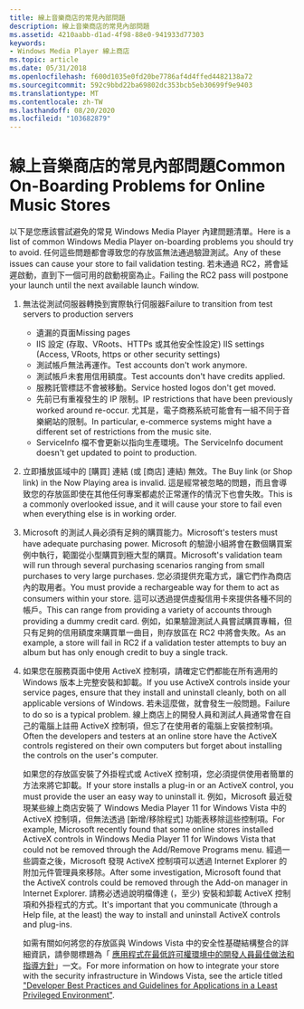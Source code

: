 ```yaml
---
title: 線上音樂商店的常見內部問題
description: 線上音樂商店的常見內部問題
ms.assetid: 4210aabb-d1ad-4f98-88e0-941933d77303
keywords:
- Windows Media Player 線上商店
ms.topic: article
ms.date: 05/31/2018
ms.openlocfilehash: f600d1035e0fd20be7786af4d4ffed4482138a72
ms.sourcegitcommit: 592c9bbd22ba69802dc353bcb5eb30699f9e9403
ms.translationtype: MT
ms.contentlocale: zh-TW
ms.lasthandoff: 08/20/2020
ms.locfileid: "103682879"
---
```

# <a name="common-on-boarding-problems-for-online-music-stores"></a><span data-ttu-id="2deba-104">線上音樂商店的常見內部問題</span><span class="sxs-lookup"><span data-stu-id="2deba-104">Common On-Boarding Problems for Online Music Stores</span></span>

<span data-ttu-id="2deba-105">以下是您應該嘗試避免的常見 Windows Media Player 內建問題清單。</span><span class="sxs-lookup"><span data-stu-id="2deba-105">Here is a list of common Windows Media Player on-boarding problems you should try to avoid.</span></span> <span data-ttu-id="2deba-106">任何這些問題都會導致您的存放區無法通過驗證測試。</span><span class="sxs-lookup"><span data-stu-id="2deba-106">Any of these issues can cause your store to fail validation testing.</span></span> <span data-ttu-id="2deba-107">若未通過 RC2，將會延遲啟動，直到下一個可用的啟動視窗為止。</span><span class="sxs-lookup"><span data-stu-id="2deba-107">Failing the RC2 pass will postpone your launch until the next available launch window.</span></span>

1.  <span data-ttu-id="2deba-108">無法從測試伺服器轉換到實際執行伺服器</span><span class="sxs-lookup"><span data-stu-id="2deba-108">Failure to transition from test servers to production servers</span></span>
    -   <span data-ttu-id="2deba-109">遺漏的頁面</span><span class="sxs-lookup"><span data-stu-id="2deba-109">Missing pages</span></span>
    -   <span data-ttu-id="2deba-110">IIS 設定 (存取、VRoots、HTTPs 或其他安全性設定) </span><span class="sxs-lookup"><span data-stu-id="2deba-110">IIS settings (Access, VRoots, https or other security settings)</span></span>
    -   <span data-ttu-id="2deba-111">測試帳戶無法再運作。</span><span class="sxs-lookup"><span data-stu-id="2deba-111">Test accounts don't work anymore.</span></span>
    -   <span data-ttu-id="2deba-112">測試帳戶未套用信用額度。</span><span class="sxs-lookup"><span data-stu-id="2deba-112">Test accounts don't have credits applied.</span></span>
    -   <span data-ttu-id="2deba-113">服務託管標誌不會被移動。</span><span class="sxs-lookup"><span data-stu-id="2deba-113">Service hosted logos don't get moved.</span></span>
    -   <span data-ttu-id="2deba-114">先前已有重複發生的 IP 限制。</span><span class="sxs-lookup"><span data-stu-id="2deba-114">IP restrictions that have been previously worked around re-occur.</span></span> <span data-ttu-id="2deba-115">尤其是，電子商務系統可能會有一組不同于音樂網站的限制。</span><span class="sxs-lookup"><span data-stu-id="2deba-115">In particular, e-commerce systems might have a different set of restrictions from the music site.</span></span>
    -   <span data-ttu-id="2deba-116">ServiceInfo 檔不會更新以指向生產環境。</span><span class="sxs-lookup"><span data-stu-id="2deba-116">The ServiceInfo document doesn't get updated to point to production.</span></span>
2.  <span data-ttu-id="2deba-117">立即播放區域中的 [購買] 連結 (或 [商店] 連結) 無效。</span><span class="sxs-lookup"><span data-stu-id="2deba-117">The Buy link (or Shop link) in the Now Playing area is invalid.</span></span> <span data-ttu-id="2deba-118">這是經常被忽略的問題，而且會導致您的存放區即使在其他任何專案都處於正常運作的情況下也會失敗。</span><span class="sxs-lookup"><span data-stu-id="2deba-118">This is a commonly overlooked issue, and it will cause your store to fail even when everything else is in working order.</span></span>
3.  <span data-ttu-id="2deba-119">Microsoft 的測試人員必須有足夠的購買能力。</span><span class="sxs-lookup"><span data-stu-id="2deba-119">Microsoft's testers must have adequate purchasing power.</span></span> <span data-ttu-id="2deba-120">Microsoft 的驗證小組將會在數個購買案例中執行，範圍從小型購買到極大型的購買。</span><span class="sxs-lookup"><span data-stu-id="2deba-120">Microsoft's validation team will run through several purchasing scenarios ranging from small purchases to very large purchases.</span></span> <span data-ttu-id="2deba-121">您必須提供充電方式，讓它們作為商店內的取用者。</span><span class="sxs-lookup"><span data-stu-id="2deba-121">You must provide a rechargeable way for them to act as consumers within your store.</span></span> <span data-ttu-id="2deba-122">這可以透過提供虛擬信用卡來提供各種不同的帳戶。</span><span class="sxs-lookup"><span data-stu-id="2deba-122">This can range from providing a variety of accounts through providing a dummy credit card.</span></span> <span data-ttu-id="2deba-123">例如，如果驗證測試人員嘗試購買專輯，但只有足夠的信用額度來購買單一曲目，則存放區在 RC2 中將會失敗。</span><span class="sxs-lookup"><span data-stu-id="2deba-123">As an example, a store will fail in RC2 if a validation tester attempts to buy an album but has only enough credit to buy a single track.</span></span>
4.  <span data-ttu-id="2deba-124">如果您在服務頁面中使用 ActiveX 控制項，請確定它們都能在所有適用的 Windows 版本上完整安裝和卸載。</span><span class="sxs-lookup"><span data-stu-id="2deba-124">If you use ActiveX controls inside your service pages, ensure that they install and uninstall cleanly, both on all applicable versions of Windows.</span></span> <span data-ttu-id="2deba-125">若未這麼做，就會發生一般問題。</span><span class="sxs-lookup"><span data-stu-id="2deba-125">Failure to do so is a typical problem.</span></span> <span data-ttu-id="2deba-126">線上商店上的開發人員和測試人員通常會在自己的電腦上註冊 ActiveX 控制項，但忘了在使用者的電腦上安裝控制項。</span><span class="sxs-lookup"><span data-stu-id="2deba-126">Often the developers and testers at an online store have the ActiveX controls registered on their own computers but forget about installing the controls on the user's computer.</span></span>

    <span data-ttu-id="2deba-127">如果您的存放區安裝了外掛程式或 ActiveX 控制項，您必須提供使用者簡單的方法來將它卸載。</span><span class="sxs-lookup"><span data-stu-id="2deba-127">If your store installs a plug-in or an ActiveX control, you must provide the user an easy way to uninstall it.</span></span> <span data-ttu-id="2deba-128">例如，Microsoft 最近發現某些線上商店安裝了 Windows Media Player 11 for Windows Vista 中的 ActiveX 控制項，但無法透過 [新增/移除程式] 功能表移除這些控制項。</span><span class="sxs-lookup"><span data-stu-id="2deba-128">For example, Microsoft recently found that some online stores installed ActiveX controls in Windows Media Player 11 for Windows Vista that could not be removed through the Add/Remove Programs menu.</span></span> <span data-ttu-id="2deba-129">經過一些調查之後，Microsoft 發現 ActiveX 控制項可以透過 Internet Explorer 的附加元件管理員來移除。</span><span class="sxs-lookup"><span data-stu-id="2deba-129">After some investigation, Microsoft found that the ActiveX controls could be removed through the Add-on manager in Internet Explorer.</span></span> <span data-ttu-id="2deba-130">請務必透過說明檔傳達 (，至少) 安裝和卸載 ActiveX 控制項和外掛程式的方式。</span><span class="sxs-lookup"><span data-stu-id="2deba-130">It's important that you communicate (through a Help file, at the least) the way to install and uninstall ActiveX controls and plug-ins.</span></span>

    <span data-ttu-id="2deba-131">如需有關如何將您的存放區與 Windows Vista 中的安全性基礎結構整合的詳細資訊，請參閱標題為「 [應用程式在最低許可權環境中的開發人員最佳做法和指導方針](/previous-versions/aa905330(v=msdn.10))」一文。</span><span class="sxs-lookup"><span data-stu-id="2deba-131">For more information on how to integrate your store with the security infrastructure in Windows Vista, see the article titled ["Developer Best Practices and Guidelines for Applications in a Least Privileged Environment"](/previous-versions/aa905330(v=msdn.10)).</span></span>

 

 